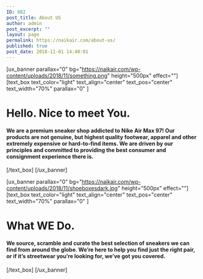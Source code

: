 ```yaml
---
ID: 882
post_title: About US
author: admin
post_excerpt: ""
layout: page
permalink: https://naikair.com/about-us/
published: true
post_date: 2018-11-01 14:40:01
---
```

[ux_banner parallax="0" bg="https://naikair.com/wp-content/uploads/2018/11/something.png" height="500px" effect=""][text_box text_color="light" text_align="center" text_pos="center" text_width="70%" parallax="0" ]
<h1>Hello. Nice to meet You.</h1>
<h4 class="thin-font" style="text-align: left;">We are a premium sneaker shop addicted to Nike Air Max 97! Our products are not genuine, but highest quality footwear, apparel and other extremely expensive or hard-to-find items. We are driven by our principles and committed to providing the best consumer and consignment experience there is.</h4>
[/text_box] [/ux_banner]

[ux_banner parallax="0" bg="https://naikair.com/wp-content/uploads/2018/11/shoeboxesdark.jpg" height="500px" effect=""][text_box text_color="light" text_align="center" text_pos="center" text_width="70%" parallax="0" ]
<h1>What WE Do.</h1>
<h4 class="thin-font">We source, scramble and curate the best selection of sneakers we can find from around the globe. We’re here to help you find just the right pair, or if it’s streetwear you’re looking for, we’ve got you covered.</h4>
[/text_box] [/ux_banner]